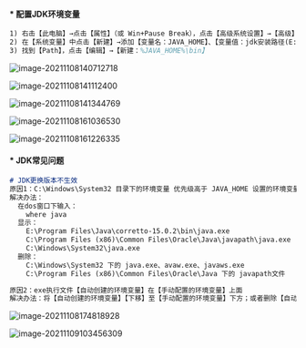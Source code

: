 #### * 配置JDK环境变量

```tex
1) 右击【此电脑】→点击【属性】（或 Win+Pause Break），点击【高级系统设置】→【高级】→【环境变量】
2) 在【系统变量】中点击【新建】→添加【变量名：JAVA_HOME】、【变量值：jdk安装路径(E:\Program Files\Java\jdk_1.8.0_271)】
3) 找到【Path】，点击【编辑】→【新建：%JAVA_HOME%\bin】
```

![image-20211108140712718](..\..\imgs\Oracle\JDK\image-20211108140712718.png)

![image-20211108141112400](..\..\imgs\Oracle\JDK\image-20211108141112400.png)

![image-20211108141344769](..\..\imgs\Oracle\JDK\image-20211108141344769.png)

![image-20211108161036530](..\..\imgs\Oracle\JDK\image-20211108161036530.png)

![image-20211108161226335](..\..\imgs\Oracle\JDK\image-20211108161226335.png)

#### * JDK常见问题

```markdown
# JDK更换版本不生效
原因1：C:\Windows\System32 目录下的环境变量 优先级高于 JAVA_HOME 设置的环境变量
解决办法：
  在dos窗口下输入：
    where java
  显示：
    E:\Program Files\Java\corretto-15.0.2\bin\java.exe
    C:\Program Files (x86)\Common Files\Oracle\Java\javapath\java.exe
    C:\Windows\System32\java.exe
  删除：
    C:\Windows\System32 下的 java.exe、avaw.exe、javaws.exe 
    C:\Program Files (x86)\Common Files\Oracle\Java 下的 javapath文件

原因2：exe执行文件【自动创建的环境变量】在【手动配置的环境变量】上面
解决办法：将【自动创建的环境变量】【下移】至【手动配置的环境变量】下方；或者删除【自动创建的环境变量】及其【路径下的文件】
```

![image-20211108174818928](..\..\imgs\Oracle\JDK\image-20211108174818928.png)

![image-20211109103456309](..\..\imgs\Oracle\JDK\image-20211109103456309.png)

